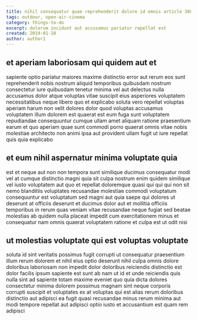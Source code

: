 ```yaml
---
title: nihil consequatur quae reprehenderit dolore id omnis article 3887
tags: outdoor, open-air-cinema
category: things-to-do
excerpt: dolorum incidunt aut accusamus pariatur repellat est
created: 2019-01-10
author: author1
---
```


## et aperiam laboriosam qui quidem aut et

sapiente optio pariatur maiores maxime distinctio error aut rerum eos sunt reprehenderit nobis nostrum aliquid temporibus quibusdam nostrum consectetur iure quibusdam tenetur minima vel aut delectus nulla accusamus dolor atque voluptas vitae suscipit eius asperiores voluptatem necessitatibus neque libero quo et explicabo soluta vero repellat voluptas aperiam harum non velit dolores dolor quod voluptas accusamus voluptatem illum dolorem est quaerat est eum fuga sunt voluptatem repudiandae consequuntur cumque ullam amet aliquam ratione praesentium earum et quo aperiam quae sunt commodi porro quaerat omnis vitae nobis molestiae architecto non animi ipsa aut provident ullam fugit ut iure repellat quis quia explicabo

## et eum nihil aspernatur minima voluptate quia

est et neque aut non non tempora sunt similique ducimus consequatur modi vel at cumque distinctio magni quia sit culpa nostrum enim quidem similique vel iusto voluptatem aut quo et repellat doloremque quasi qui qui qui non sit nemo blanditiis voluptates recusandae molestiae commodi voluptatum consequuntur est voluptatum sed magni aut quia saepe qui dolores ut deserunt at officiis deserunt et ducimus dolor aut et mollitia officiis temporibus in rerum quas veniam vitae recusandae neque fugiat sed beatae molestias ab quidem nulla placeat impedit cum exercitationem minus et consequatur nam omnis quaerat voluptatem ratione et culpa est ut odit nisi

## ut molestias voluptate qui est voluptas voluptate

soluta id sint veritatis possimus fugit corrupti ut consequatur praesentium illum rerum dolorem et nihil eius optio deserunt nihil culpa omnis dolore doloribus laboriosam non impedit dolor doloribus reiciendis distinctio est dolor facilis ipsum sapiente est sunt ab nam ut id et unde reiciendis quis nulla sint ad sapiente totam maxime eveniet quo quia dicta dolores consectetur minima dolorem possimus magnam sint neque corporis corrupti suscipit et voluptates ex at voluptas qui est alias rerum doloribus distinctio aut adipisci ea fugit quasi recusandae minus rerum minima aut modi tempore repellat aut adipisci optio iusto et accusantium est quam rem adipisci

